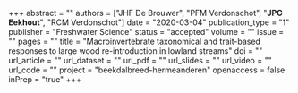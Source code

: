 +++
abstract = ""
authors = ["JHF De Brouwer", "PFM Verdonschot", "**JPC Eekhout**", "RCM Verdonschot"]
date = "2020-03-04"
publication_type = "1"
publisher = "Freshwater Science"
status = "accepted"
volume = ""
issue = ""
pages = ""
title = "Macroinvertebrate taxonomical and trait-based responses to large wood re-introduction in lowland streams"
doi = ""
url_article = ""
url_dataset = ""
url_pdf = ""
url_slides = ""
url_video = ""
url_code = ""
project = "beekdalbreed-hermeanderen"
openaccess = false
inPrep = "true"
+++